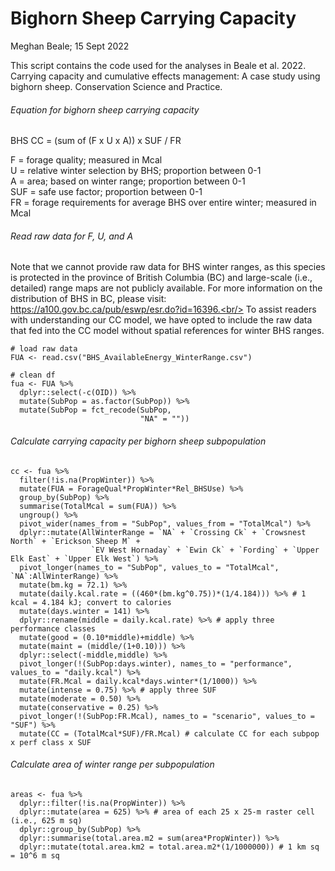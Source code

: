 # Bighorn Sheep Carrying Capacity

Meghan Beale; 15 Sept 2022

This script contains the code used for the analyses in Beale et al. 2022. Carrying capacity and cumulative effects management: A case study using bighorn sheep. Conservation Science and Practice.


###### Equation for bighorn sheep carrying capacity ######

BHS CC = (sum of (F x U x A)) x SUF / FR<br/>

F = forage quality; measured in Mcal<br/>
U = relative winter selection by BHS; proportion between 0-1<br/>
A = area; based on winter range; proportion between 0-1<br/>
SUF = safe use factor; proportion between 0-1<br/>
FR = forage requirements for average BHS over entire winter; measured in Mcal<br/>


###### Read raw data for F, U, and A ######

Note that we cannot provide raw data for BHS winter ranges, as this species is protected in the province of British Columbia (BC) and large-scale (i.e., detailed) range maps are not publicly available. For more information on the distribution of BHS in BC, please visit: https://a100.gov.bc.ca/pub/eswp/esr.do?id=16396.<br/>
To assist readers with understanding our CC model, we have opted to include the raw data that fed into the CC model without spatial references for winter BHS ranges.<br/>
```
# load raw data
FUA <- read.csv("BHS_AvailableEnergy_WinterRange.csv") 

# clean df
fua <- FUA %>%
  dplyr::select(-c(OID)) %>%
  mutate(SubPop = as.factor(SubPop)) %>%
  mutate(SubPop = fct_recode(SubPop,
                             "NA" = ""))
```
###### Calculate carrying capacity per bighorn sheep subpopulation ######

```
cc <- fua %>%
  filter(!is.na(PropWinter)) %>% 
  mutate(FUA = ForageQual*PropWinter*Rel_BHSUse) %>%
  group_by(SubPop) %>%
  summarise(TotalMcal = sum(FUA)) %>% 
  ungroup() %>%
  pivot_wider(names_from = "SubPop", values_from = "TotalMcal") %>%
  dplyr::mutate(AllWinterRange = `NA` + `Crossing Ck` + `Crowsnest North` + `Erickson Sheep M` +
                  `EV West Hornaday` + `Ewin Ck` + `Fording` + `Upper Elk East` + `Upper Elk West`) %>% 
  pivot_longer(names_to = "SubPop", values_to = "TotalMcal", `NA`:AllWinterRange) %>%
  mutate(bm.kg = 72.1) %>% 
  mutate(daily.kcal.rate = ((460*(bm.kg^0.75))*(1/4.184))) %>% # 1 kcal = 4.184 kJ; convert to calories
  mutate(days.winter = 141) %>%
  dplyr::rename(middle = daily.kcal.rate) %>% # apply three performance classes
  mutate(good = (0.10*middle)+middle) %>%
  mutate(maint = (middle/(1+0.10))) %>%
  dplyr::select(-middle,middle) %>%
  pivot_longer(!(SubPop:days.winter), names_to = "performance", values_to = "daily.kcal") %>%
  mutate(FR.Mcal = daily.kcal*days.winter*(1/1000)) %>%
  mutate(intense = 0.75) %>% # apply three SUF
  mutate(moderate = 0.50) %>%
  mutate(conservative = 0.25) %>%
  pivot_longer(!(SubPop:FR.Mcal), names_to = "scenario", values_to = "SUF") %>%
  mutate(CC = (TotalMcal*SUF)/FR.Mcal) # calculate CC for each subpop x perf class x SUF
```
###### Calculate area of winter range per subpopulation ######
```
areas <- fua %>%
  dplyr::filter(!is.na(PropWinter)) %>%
  dplyr::mutate(area = 625) %>% # area of each 25 x 25-m raster cell (i.e., 625 m sq)
  dplyr::group_by(SubPop) %>%
  dplyr::summarise(total.area.m2 = sum(area*PropWinter)) %>%
  dplyr::mutate(total.area.km2 = total.area.m2*(1/1000000)) # 1 km sq = 10^6 m sq
```
